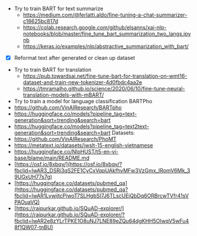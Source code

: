 - Try to train BART for text summarize 
	- https://medium.com/@ferlatti.aldo/fine-tuning-a-chat-summarizer-c18625bc817d
	- https://colab.research.google.com/github/elsanns/xai-nlp-notebooks/blob/master/fine_tune_bart_summarization_two_langs.ipynb
	- https://keras.io/examples/nlp/abstractive_summarization_with_bart/
- [x] Reformat text after generated or clean up dataset
- Try to train BART for translation
	- https://pub.towardsai.net/fine-tune-bart-for-translation-on-wmt16-dataset-and-train-new-tokenizer-4d0fbdc4aa2e
	- https://tmramalho.github.io/science/2020/06/10/fine-tune-neural-translation-models-with-mBART/
- Try to train a model for language classification
BARTPho
- https://github.com/VinAIResearch/BARTpho
- https://huggingface.co/models?pipeline_tag=text-generation&sort=trending&search=bart
- https://huggingface.co/models?pipeline_tag=text2text-generation&sort=trending&search=bart
Datasets:
- https://github.com/VinAIResearch/PhoMT
- https://metatext.io/datasets/iwslt-15-english-vietnamese
- https://huggingface.co/NlpHUST/t5-en-vi-base/blame/main/README.md
- [https://osf.io/8xbqy/](https://osf.io/8xbqy/?fbclid=IwAR3_DSRi3qS2FE1CyCxVqpUAkfhvMFw3VzGmx_IRomV6Mk_39UGxUH77s7g)
- [https://huggingface.co/datasets/pubmed_qa](https://huggingface.co/datasets/pubmed_qa?fbclid=IwAR1LywijtcPjwoT7SLHgbSI7J6TLscUEjQbDq6ORBrcwTVfr41sVPAOuaVQ)
- [https://rajpurkar.github.io/SQuAD-explorer/](https://rajpurkar.github.io/SQuAD-explorer/?fbclid=IwAR2e8zYLrTPKE1O8uNJ7LNE89eZQu64dgKHH5OIwqV5wFu48f1QW07-tnBU)